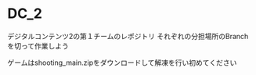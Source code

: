 # DC_2

デジタルコンテンツ2の第１チームのレポジトリ
それぞれの分担場所のBranchを切って作業しよう

ゲームはshooting_main.zipをダウンロードして解凍を行い初めてください
